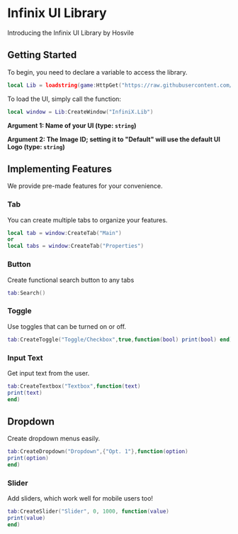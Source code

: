 # Infinix UI Library

Introducing the Infinix UI Library by Hosvile

## Getting Started

To begin, you need to declare a variable to access the library.

```lua
local Lib = loadstring(game:HttpGet("https://raw.githubusercontent.com/Hosvile/Refinement/main/UI-th%20Library%20v0.1.2"))()
```

To load the UI, simply call the function:

```lua
local window = Lib:CreateWindow("InfiniX.Lib")

```

**Argument 1: Name of your UI (type: `string`)**

**Argument 2: The Image ID; setting it to "Default" will use the default UI Logo (type: `string`)**

## Implementing Features

We provide pre-made features for your convenience.

### Tab

You can create multiple tabs to organize your features.

```lua
local tab = window:CreateTab("Main")
or
local tabs = window:CreateTab("Properties")
```

### Button

Create functional search button to any tabs

```lua
tab:Search()
```

### Toggle

Use toggles that can be turned on or off.

```lua
tab:CreateToggle("Toggle/Checkbox",true,function(bool) print(bool) end)

```

### Input Text

Get input text from the user.

```lua
tab:CreateTextbox("Textbox",function(text)
print(text)
end)

```

## Dropdown

Create dropdown menus easily.

```lua
tab:CreateDropdown("Dropdown",{"Opt. 1"},function(option)
print(option)
end)
```


### Slider

Add sliders, which work well for mobile users too!

```lua
tab:CreateSlider("Slider", 0, 1000, function(value)
print(value)
end)
```

